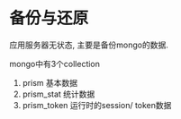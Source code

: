 # 备份与还原

应用服务器无状态,  主要是备份mongo的数据.

mongo中有3个collection

1. prism    基本数据
1. prism_stat  统计数据
1. prism_token  运行时的session/ token数据